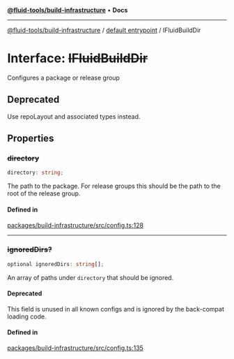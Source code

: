 [**@fluid-tools/build-infrastructure**](../../README.md) • **Docs**

***

[@fluid-tools/build-infrastructure](../../README.md) / [default entrypoint](../README.md) / IFluidBuildDir

# Interface: ~~IFluidBuildDir~~

Configures a package or release group

## Deprecated

Use repoLayout and associated types instead.

## Properties

### ~~directory~~

```ts
directory: string;
```

The path to the package. For release groups this should be the path to the root of the release group.

#### Defined in

[packages/build-infrastructure/src/config.ts:128](https://github.com/microsoft/FluidFramework/blob/main/build-tools/packages/build-infrastructure/src/config.ts#L128)

***

### ~~ignoredDirs?~~

```ts
optional ignoredDirs: string[];
```

An array of paths under `directory` that should be ignored.

#### Deprecated

This field is unused in all known configs and is ignored by the back-compat loading code.

#### Defined in

[packages/build-infrastructure/src/config.ts:135](https://github.com/microsoft/FluidFramework/blob/main/build-tools/packages/build-infrastructure/src/config.ts#L135)

